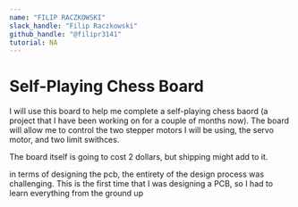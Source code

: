 ```yaml
---
name: "FILIP RACZKOWSKI"
slack_handle: "Filip Raczkowski"
github_handle: "@filipr3141"
tutorial: NA
---
```


# Self-Playing Chess Board

<!-- Describe your board in 2-3 sentences. What are you making? What will it do? -->
I will use this board to help me complete a self-playing chess baord (a project that I have been working on for a couple of months now). The board will allow me to control the two stepper motors I will be using, the servo motor, and two limit swithces.
<!-- How much is it going to cost? -->
The board itself is going to cost 2 dollars, but shipping might add to it.
<!-- Tell us a little bit about your design process. What were some challenges? What helped? ***Totally optional*** -->
in terms of designing the pcb, the entirety of the design process was challenging. This is the first time that I was designing a PCB, so I had to learn everything from the ground up
